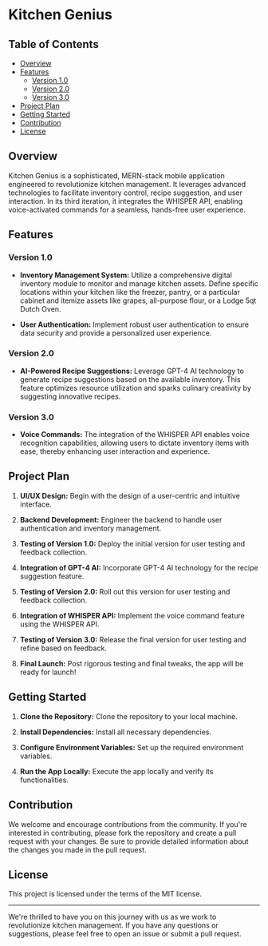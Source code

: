 # Kitchen Genius

## Table of Contents

- [Overview](#overview)
- [Features](#features)
  - [Version 1.0](#version-10)
  - [Version 2.0](#version-20)
  - [Version 3.0](#version-30)
- [Project Plan](#project-plan)
- [Getting Started](#getting-started)
- [Contribution](#contribution)
- [License](#license)

## Overview

Kitchen Genius is a sophisticated, MERN-stack mobile application engineered to revolutionize kitchen management. It leverages advanced technologies to facilitate inventory control, recipe suggestion, and user interaction. In its third iteration, it integrates the WHISPER API, enabling voice-activated commands for a seamless, hands-free user experience.

## Features

### Version 1.0

- **Inventory Management System:** Utilize a comprehensive digital inventory module to monitor and manage kitchen assets. Define specific locations within your kitchen like the freezer, pantry, or a particular cabinet and itemize assets like grapes, all-purpose flour, or a Lodge 5qt Dutch Oven.

- **User Authentication:** Implement robust user authentication to ensure data security and provide a personalized user experience. 

### Version 2.0

- **AI-Powered Recipe Suggestions:** Leverage GPT-4 AI technology to generate recipe suggestions based on the available inventory. This feature optimizes resource utilization and sparks culinary creativity by suggesting innovative recipes.

### Version 3.0

- **Voice Commands:** The integration of the WHISPER API enables voice recognition capabilities, allowing users to dictate inventory items with ease, thereby enhancing user interaction and experience.

## Project Plan

1. **UI/UX Design:** Begin with the design of a user-centric and intuitive interface.

2. **Backend Development:** Engineer the backend to handle user authentication and inventory management.

3. **Testing of Version 1.0:** Deploy the initial version for user testing and feedback collection.

4. **Integration of GPT-4 AI:** Incorporate GPT-4 AI technology for the recipe suggestion feature.

5. **Testing of Version 2.0:** Roll out this version for user testing and feedback collection.

6. **Integration of WHISPER API:** Implement the voice command feature using the WHISPER API.

7. **Testing of Version 3.0:** Release the final version for user testing and refine based on feedback.

8. **Final Launch:** Post rigorous testing and final tweaks, the app will be ready for launch!

## Getting Started

1. **Clone the Repository:** Clone the repository to your local machine.

2. **Install Dependencies:** Install all necessary dependencies.

3. **Configure Environment Variables:** Set up the required environment variables.

4. **Run the App Locally:** Execute the app locally and verify its functionalities.

## Contribution

We welcome and encourage contributions from the community. If you're interested in contributing, please fork the repository and create a pull request with your changes. Be sure to provide detailed information about the changes you made in the pull request.

## License

This project is licensed under the terms of the MIT license.

---

We're thrilled to have you on this journey with us as we work to revolutionize kitchen management. If you have any questions or suggestions, please feel free to open an issue or submit a pull request.